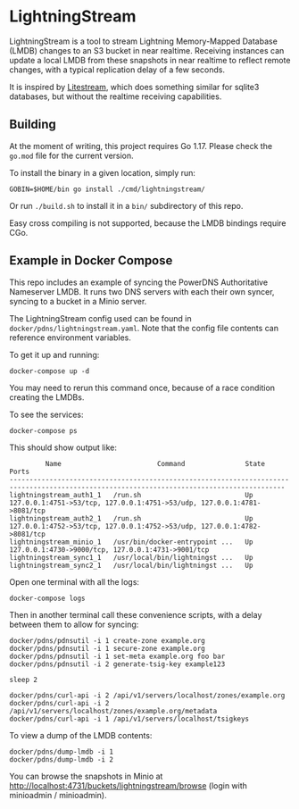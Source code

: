 # LightningStream

LightningStream is a tool to stream Lightning Memory-Mapped Database (LMDB) changes to an S3 bucket in
near realtime. Receiving instances can update a local LMDB from these snapshots in near realtime to
reflect remote changes, with a typical replication delay of a few seconds.

It is inspired by [Litestream](https://litestream.io/), which does something similar for sqlite3 databases,
but without the realtime receiving capabilities.


## Building

At the moment of writing, this project requires Go 1.17. Please check the `go.mod` file for the current
version.

To install the binary in a given location, simply run:

    GOBIN=$HOME/bin go install ./cmd/lightningstream/

Or run `./build.sh` to install it in a `bin/` subdirectory of this repo. 

Easy cross compiling is not supported, because the LMDB bindings require CGo.


## Example in Docker Compose

This repo includes an example of syncing the PowerDNS Authoritative Nameserver LMDB. It runs two DNS
servers with each their own syncer, syncing to a bucket in a Minio server.

The LightningStream config used can be found in `docker/pdns/lightningstream.yaml`. Note that the
config file contents can reference environment variables.

To get it up and running:

    docker-compose up -d

You may need to rerun this command once, because of a race condition creating the LMDBs.

To see the services:

    docker-compose ps

This should show output like:

```
         Name                        Command               State                                    Ports
-------------------------------------------------------------------------------------------------------------------------------------------
lightningstream_auth1_1   /run.sh                          Up      127.0.0.1:4751->53/tcp, 127.0.0.1:4751->53/udp, 127.0.0.1:4781->8081/tcp
lightningstream_auth2_1   /run.sh                          Up      127.0.0.1:4752->53/tcp, 127.0.0.1:4752->53/udp, 127.0.0.1:4782->8081/tcp
lightningstream_minio_1   /usr/bin/docker-entrypoint ...   Up      127.0.0.1:4730->9000/tcp, 127.0.0.1:4731->9001/tcp
lightningstream_sync1_1   /usr/local/bin/lightningst ...   Up
lightningstream_sync2_1   /usr/local/bin/lightningst ...   Up
```

Open one terminal with all the logs:

    docker-compose logs

Then in another terminal call these convenience scripts, with a delay between them to allow for syncing:

    docker/pdns/pdnsutil -i 1 create-zone example.org
    docker/pdns/pdnsutil -i 1 secure-zone example.org
    docker/pdns/pdnsutil -i 1 set-meta example.org foo bar
    docker/pdns/pdnsutil -i 2 generate-tsig-key example123

    sleep 2

    docker/pdns/curl-api -i 2 /api/v1/servers/localhost/zones/example.org
    docker/pdns/curl-api -i 2 /api/v1/servers/localhost/zones/example.org/metadata
    docker/pdns/curl-api -i 1 /api/v1/servers/localhost/tsigkeys

To view a dump of the LMDB contents:

    docker/pdns/dump-lmdb -i 1
    docker/pdns/dump-lmdb -i 2

You can browse the snapshots in Minio at <http://localhost:4731/buckets/lightningstream/browse>
(login with minioadmin / minioadmin).


